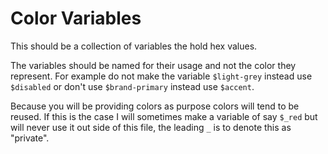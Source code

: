# Color Variables

This should be a collection of variables the hold hex values.

The variables should be named for their usage and not the color they represent. For example do not make the variable `$light-grey` instead use `$disabled` or don't use `$brand-primary` instead use `$accent`.

Because you will be providing colors as purpose colors will tend to be reused. If this is the case I will sometimes make a variable of say `$_red` but will never use it out side of this file, the leading `_` is to denote this as "private".

